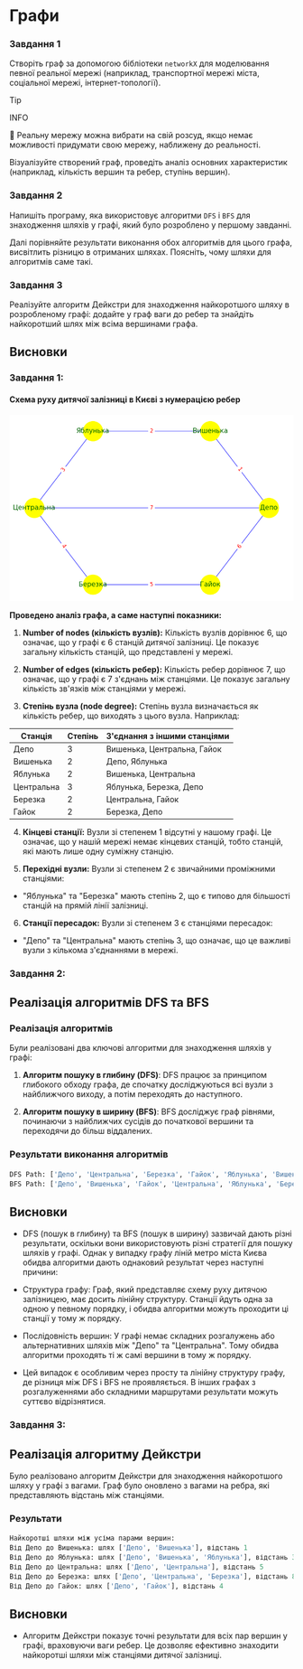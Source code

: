 # Графи

### Завдання 1

Створіть граф за допомогою бібліотеки `networkX` для моделювання певної реальної мережі (наприклад, транспортної мережі міста, соціальної мережі, інтернет-топології).

> [!TIP]
> INFO
>
> 📖 Реальну мережу можна вибрати на свій розсуд, якщо немає можливості придумати свою мережу, наближену до реальності.

Візуалізуйте створений граф, проведіть аналіз основних характеристик (наприклад, кількість вершин та ребер, ступінь вершин).

### Завдання 2

Напишіть програму, яка використовує алгоритми `DFS` і `BFS` для знаходження шляхів у графі, який було розроблено у першому завданні.

Далі порівняйте результати виконання обох алгоритмів для цього графа, висвітлить різницю в отриманих шляхах. Поясніть, чому шляхи для алгоритмів саме такі.

### Завдання 3

Реалізуйте алгоритм Дейкстри для знаходження найкоротшого шляху в розробленому графі: додайте у граф ваги до ребер та знайдіть найкоротший шлях між всіма вершинами графа.

## Висновки

### Завдання 1:

#### Схема руху дитячої залізниці в Києві з нумерацією ребер

![Screenshoot](./figure_1.png)

**Проведено аналіз графа, а саме наступні показники:**

1. **Number of nodes (кількість вузлів):**
   Кількість вузлів дорівнює 6, що означає, що у графі є 6 станцій дитячої залізниці. Це показує загальну кількість станцій, що представлені у мережі.

2. **Number of edges (кількість ребер):**
   Кількість ребер дорівнює 7, що означає, що у графі є 7 з'єднань між станціями. Це показує загальну кількість зв'язків між станціями у мережі.

3. **Степінь вузла (node degree):**
   Степінь вузла визначається як кількість ребер, що виходять з цього вузла. Наприклад:

| Станція    | Степінь | З'єднання з іншими станціями |
| ---------- | ------- | ---------------------------- |
| Депо       | 3       | Вишенька, Центральна, Гайок  |
| Вишенька   | 2       | Депо, Яблунька               |
| Яблунька   | 2       | Вишенька, Центральна         |
| Центральна | 3       | Яблунька, Березка, Депо      |
| Березка    | 2       | Центральна, Гайок            |
| Гайок      | 2       | Березка, Депо                |

4. **Кінцеві станції:**
   Вузли зі степенем 1 відсутні у нашому графі. Це означає, що у нашій мережі немає кінцевих станцій, тобто станцій, які мають лише одну суміжну станцію.

5. **Перехідні вузли:**
   Вузли зі степенем 2 є звичайними проміжними станціями:

- "Яблунька" та "Березка" мають степінь 2, що є типово для більшості станцій на прямій лінії залізниці.

6. **Станції пересадок:**
   Вузли зі степенем 3 є станціями пересадок:

- "Депо" та "Центральна" мають степінь 3, що означає, що це важливі вузли з кількома з'єднаннями в мережі.

### Завдання 2:

## Реалізація алгоритмів DFS та BFS

### Реалізація алгоритмів

Були реалізовані два ключові алгоритми для знаходження шляхів у графі:

1. **Алгоритм пошуку в глибину (DFS)**:
   DFS працює за принципом глибокого обходу графа, де спочатку досліджуються всі вузли з найближчого виходу, а потім переходять до наступного.

2. **Алгоритм пошуку в ширину (BFS)**:
   BFS досліджує граф рівнями, починаючи з найближчих сусідів до початкової вершини та переходячи до більш віддалених.

### Результати виконання алгоритмів

```python
DFS Path: ['Депо', 'Центральна', 'Березка', 'Гайок', 'Яблунька', 'Вишенька']
BFS Path: ['Депо', 'Вишенька', 'Гайок', 'Центральна', 'Яблунька', 'Березка']
```

## Висновки

- DFS (пошук в глибину) та BFS (пошук в ширину) зазвичай дають різні результати, оскільки вони використовують різні стратегії для пошуку шляхів у графі. Однак у випадку графу ліній метро міста Києва обидва алгоритми дають однаковий результат через наступні причини:

- Структура графу: Граф, який представляє схему руху дитячою залізницею, має досить лінійну структуру. Станції йдуть одна за одною у певному порядку, і обидва алгоритми можуть проходити ці станції у тому ж порядку.

- Послідовність вершин: У графі немає складних розгалужень або альтернативних шляхів між "Депо" та "Центральна". Тому обидва алгоритми проходять ті ж самі вершини в тому ж порядку.

- Цей випадок є особливим через просту та лінійну структуру графу, де різниця між DFS і BFS не проявляється. В інших графах з розгалуженнями або складними маршрутами результати можуть суттєво відрізнятися.

### Завдання 3:

## Реалізація алгоритму Дейкстри

Було реалізовано алгоритм Дейкстри для знаходження найкоротшого шляху у графі з вагами. Граф було оновлено з вагами на ребра, які представляють відстань між станціями.

### Результати

```python
Найкоротші шляхи між усіма парами вершин:
Від Депо до Вишенька: шлях ['Депо', 'Вишенька'], відстань 1
Від Депо до Яблунька: шлях ['Депо', 'Вишенька', 'Яблунька'], відстань 3
Від Депо до Центральна: шлях ['Депо', 'Центральна'], відстань 5
Від Депо до Березка: шлях ['Депо', 'Центральна', 'Березка'], відстань 8
Від Депо до Гайок: шлях ['Депо', 'Гайок'], відстань 4

```

## Висновки

- Алгоритм Дейкстри показує точні результати для всіх пар вершин у графі, враховуючи ваги ребер. Це дозволяє ефективно знаходити найкоротші шляхи між станціями дитячої залізниці.
